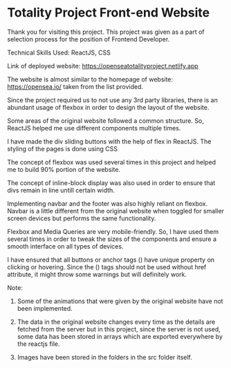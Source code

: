 # Totality Project Front-end Website

Thank you for visiting this project. This project was given as a part of selection process for the position of Frontend Developer.

Technical Skills Used: ReactJS, CSS

Link of deployed website: https://openseatotalityproject.netlify.app

The website is almost similar to the homepage of website: https://opensea.io/ taken from the list provided.

Since the project required us to not use any 3rd party libraries, there is an abundant usage of flexbox in order to design the layout of the website.

Some areas of the original website followed a common structure. So, ReactJS helped me use different components multiple times.

I have made the div sliding buttons with the help of flex in ReactJS. The styling of the pages is done using CSS

The concept of flexbox was used several times in this project and helped me to build 90% portion of the website.

The concept of inline-block display was also used in order to ensure that divs remain in line untill certain width.

Implementing navbar and the footer was also highly reliant on flexbox. Navbar is a little different from the original website when toggled for smaller screen devices but performs the same functionality.

Flexbox and Media Queries are very mobile-friendly. So, I have used them several times in order to tweak the sizes of the components and ensure a smooth interface on all types of devices.

I have ensured that all buttons or anchor tags (<a>) have unique property on clicking or hovering. Since the (<a>) tags should not be used without href attribute, it might throw some warnings but will definitely work. 

Note:

1. Some of the animations that were given by the original website have not been implemented.

2. The data in the original website changes every time as the details are fetched from the server but in this project, since the server is not used, some data has been stored in arrays which are exported everywhere by the reactjs file.

3. Images have been stored in the folders in the src folder itself.
